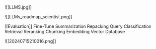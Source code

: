 ![[LLMS.jpg]]

![[LLMs_roadmap_scientist.png]]

[[Evaluation]]
Fine-Tune
Summarization
Repacking
Query Classification
Retrieval
Reranking
Chunking
Embedding
Vector Database

![[20240715210016.png]]
